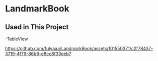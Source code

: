# LandmarkBook

## Used in This Project

-TableView

https://github.com/fulyaaa/LandmarkBook/assets/101550371/c2f78437-3719-4f79-86b6-e8cc8f33eeb7

